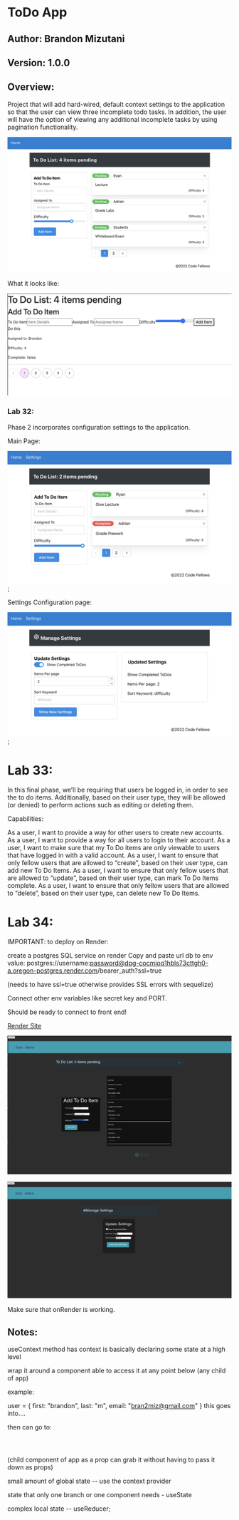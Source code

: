# ToDo App

## Author: Brandon Mizutani

## Version: 1.0.0

## Overview: 

Project that will add hard-wired, default context settings to the application so that the user can view three incomplete todo tasks. In addition, the user will have the option of viewing any additional incomplete tasks by using pagination functionality.

![lab 31](./todo.png)

What it looks like:

![lab 31 expected](./screen-shot1.png)

### Lab 32:

Phase 2 incorporates configuration settings to the application.

Main Page: 

![lab 32](./todo-1.png);

Settings Configuration page:

![lab 32](./settings.png);


# Lab 33: 

In this final phase, we’ll be requiring that users be logged in, in order to see the to do items. Additionally, based on their user type, they will be allowed (or denied) to perform actions such as editing or deleting them.

Capabilities: 

As a user, I want to provide a way for other users to create new accounts.
As a user, I want to provide a way for all users to login to their account.
As a user, I want to make sure that my To Do items are only viewable to users that have logged in with a valid account.
As a user, I want to ensure that only fellow users that are allowed to “create”, based on their user type, can add new To Do Items.
As a user, I want to ensure that only fellow users that are allowed to “update”, based on their user type, can mark To Do Items complete.
As a user, I want to ensure that only fellow users that are allowed to “delete”, based on their user type, can delete new To Do Items.

# Lab 34: 

IMPORTANT: to deploy on Render:

create a postgres SQL service on render
Copy and paste url db to env value: postgres://username:password@dpg-cocmioq1hbls73cttgh0-a.oregon-postgres.render.com/bearer_auth?ssl=true

(needs to have ssl=true otherwise provides SSL errors with sequelize)

Connect other env variables like secret key and PORT. 

Should be ready to connect to front end!

[Render Site](https://bearer-auth-2-8fbj.onrender.com)

![What the site looks like](./lab-34.png)

![Settings if you are authorized](./lab-34-settings.png)

Make sure that onRender is working. 

## Notes: 

useContext method has context is basically declaring some state at a high level

wrap it around a component 
able to access it at any point below (any child of app)

example:

user = {
    first: "brandon",
    last: "m",
    email: "bran2miz@gmail.com"
}
this goes into....

<app> </app>

then can go to:

<header></header> (child component of app as a prop can grab it without having to pass it down as props)

small amount of global state -- use the context provider

state that only one branch or one component needs - useState

complex local state -- useReducer;